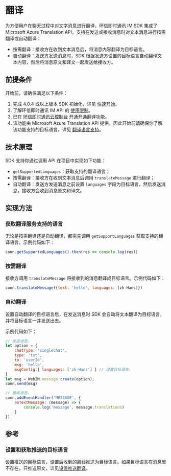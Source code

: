 # 翻译

<Toc />

为方便用户在聊天过程中对文字消息进行翻译，环信即时通讯 IM SDK 集成了 Microsoft Azure Translation API，支持在发送或接收消息时对文本消息进行按需翻译或自动翻译：
- 按需翻译：接收方在收到文本消息后，将消息内容翻译为目标语言。
- 自动翻译：发送方发送消息时，SDK 根据发送方设置的目标语言自动翻译文本内容，然后将消息原文和译文一起发送给接收方。

## 前提条件

开始前，请确保满足以下条件：

1. 完成 4.0.4 或以上版本 SDK 初始化，详见 [快速开始](quickstart.html)。
2. 了解环信即时通讯 IM API 的 [使用限制](/product/limitation.html)。
3. 已在 [环信即时通讯云控制台](https://console.easemob.com/user/login) 开通开通翻译功能。
4. 该功能由 Microsoft Azure Translation API 提供，因此开始前请确保你了解该功能支持的目标语言。详见 [翻译语言支持](https://learn.microsoft.com/zh-cn/azure/ai-services/translator/language-support)。

## 技术原理

SDK 支持你通过调用 API 在项目中实现如下功能：

- `getSupportedLanguages`：获取支持的翻译语言；
- 按需翻译：接收方在收到文本消息后调用 `translateMessage` 进行翻译；
- 自动翻译：发送方发送消息之前设置 `languages` 字段为目标语言，然后发送消息，接收方会收到消息原文和译文。

## 实现方法

### 获取翻译服务支持的语言

无论是按需翻译还是自动翻译，都需先调用 `getSupportLanguages` 获取支持的翻译语言。示例代码如下：

```javascript
conn.getSupportedLanguages().then(res => console.log(res))
```

### 按需翻译

接收方调用 `translateMessage` 将接收到的消息翻译成目标语言。示例代码如下：

```javascript
conn.translateMessage({text: 'hello', languages: [zh-Hans]})
```

### 自动翻译

设置自动翻译的目标语言后，在发送消息时 SDK 会自动将文本翻译为目标语言，并将目标语言一并发送出去。

示例代码如下：

```javascript
// 发送消息。
let option = {
    chatType: 'singleChat',
    type: 'txt',
    to: 'userId',
    msg: 'hello',
    msgConfig:{ languages: ['zh-Hans'] } // 设置目标语言。
}
let msg = WebIM.message.create(option);
conn.send(msg)

// 接收消息。
conn.addEventHandler('MESSAGE', {
    onTextMessage: (message) => {
        console.log('message', message.translations)
    }
})
```

## 参考

### 设置和获取推送的目标语言

设置推送的目标语言，设置后收到的离线推送为目标语言。如果目标语言在消息里不存在，只推送原文，详见[设置推送翻译](/document/web/push/push_translation.html)。